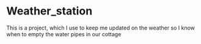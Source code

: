 # Weather_station
This is a project, which I use to keep me updated on the weather so I know when to empty the water pipes in our cottage
